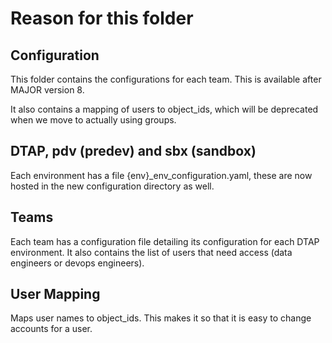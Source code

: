 # Reason for this folder

## Configuration 
This folder contains the configurations for each team. This is available after MAJOR version 8. 

It also contains a mapping of users to object_ids, which will be deprecated when we move to actually using groups.

## DTAP, pdv (predev) and sbx (sandbox)
Each environment has a file {env}\_env\_configuration.yaml, these are now hosted in the new configuration directory as well.

## Teams
Each team has a configuration file detailing its configuration for each DTAP environment. It also contains the list of users that need access (data engineers or devops engineers).

## User Mapping
Maps user names to object_ids. This makes it so that it is easy to change accounts for a user.